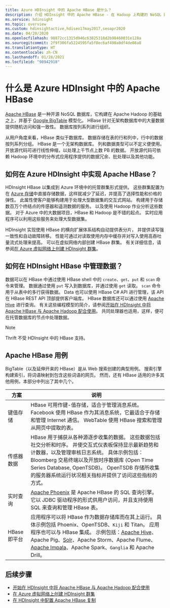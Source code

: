 ```yaml
---
title: Azure HDInsight 中的 Apache HBase 是什么？
description: 介绍 HDInsight 中的 Apache HBase - 在 Hadoop 上构建的 NoSQL 数据库。 了解相关用例并将 HBase 与其他 Hadoop 群集进行比较。
ms.service: hdinsight
ms.topic: overview
ms.custom: hdinsightactive,hdiseo17may2017,seoapr2020
ms.date: 04/20/2020
ms.openlocfilehash: 98872cc1315d946c63825318d2b98460031e128a
ms.sourcegitcommit: 2f9f306fa5224595fa5f8ec6af498a0df4de08a8
ms.translationtype: HT
ms.contentlocale: zh-CN
ms.lasthandoff: 01/28/2021
ms.locfileid: "98942918"
---
```

# <a name="what-is-apache-hbase-in-azure-hdinsight"></a>什么是 Azure HDInsight 中的 Apache HBase

[Apache HBase](https://hbase.apache.org/) 是一种开源 NoSQL 数据库，它构建在 Apache Hadoop 的基础之上，并基于 [Google BigTable](https://cloud.google.com/bigtable/) 模型化。 HBase 针对无架构数据库中的大量数据提供随机访问和强一致性。 数据库按列系列进行组织。

从用户角度来看，HBase 类似于数据库。 数据存储在表的行和列中，行中的数据按列系列分组。 HBase 是一个无架构数据库。 列和数据类型可以不定义便使用。 开放源代码可进行线性伸缩，以处理上千节点上数 PB 的数据。 开放源代码可依赖 Hadoop 环境中的分布式应用程序提供的数据冗余、批处理以及其他功能。

## <a name="how-is-apache-hbase-implemented-in-azure-hdinsight"></a>如何在 Azure HDInsight 中实现 Apache HBase？

HDInsight HBase 以集成到 Azure 环境中的托管群集形式提供。 这些群集配置为在 [Azure 存储](./../hdinsight-hadoop-use-blob-storage.md)中直接存储数据，这样就减少了延迟，并提高了选择性能和价格的弹性。 此属性使客户能够构建用于处理大型数据集的交互式网站。 构建用于存储数百万个终结点的传感器和遥测数据的服务。 以及使用 Hadoop 作业分析这些数据。 对于 Azure 中的大数据项目，HBase 和 Hadoop 是不错的起点。 实时应用程序可以利用这些服务来处理大型数据集。

HDInsight 实现使用 HBase 的横向扩展体系结构自动提供表分片， 并提供读写强一致性和自动故障转移。 性能可通过对读取使用内存中缓存并对写入使用高吞吐量流式处理来提高。 可以在虚拟网络内部创建 HBase 群集。 有关详细信息，请参阅[在 Azure 虚拟网络上创建 HDInsight 群集](./apache-hbase-provision-vnet.md)。

## <a name="how-is-data-managed-in-hdinsight-hbase"></a>如何在 HDInsight HBase 中管理数据？

数据可以在 HBase 中通过使用 HBase shell 中的 `create`、`get`、`put` 和 `scan` 命令来管理。 数据通过使用 `put` 写入到数据库，并通过使用 `get` 读取。 `scan` 命令用于从表中的多行获得数据。 Data 也可以使用 HBase C# API 进行管理，该 API 在 HBase REST API 顶部提供客户端库。 HBase 数据库还可以通过使用 [Apache Hive](https://hive.apache.org/) 进行查询。 有关这些编程模型的简介，请参阅[开始在 HDInsight 中将 Apache HBase 与 Apache Hadoop 配合使用](./apache-hbase-tutorial-get-started-linux.md)。 共同处理器也适用，这样，便可在托管数据库的节点中处理数据。

> [!NOTE]  
> Thrift 不受 HDInsight 中的 HBase 支持。

## <a name="use-cases-for-apache-hbase"></a>Apache HBase 用例

BigTable（以及延伸开来的 HBase）是从 Web 搜索创建的典型用例。 搜索引擎构建索引，将词语映射到包含这些词语的网页。 然而，还有 HBase 适用的许多其他用例，本部分中列出了其中几个。

|方案 |说明 |
|---|---|
|键值存储|HBase 可用作键-值存储，适合于管理消息系统。 Facebook 使用 HBase 作为其消息系统，它最适合于存储和管理 Internet 通信。 WebTable 使用 HBase 搜索和管理从网页中提取的表。|
|传感器数据|HBase 用于捕获从各种源逐步收集的数据。 这些数据包括社交分析和时序。 并使交互式仪表板保持显示最新趋势和计数器，以及管理审核日志系统。 具体示例包括：Bloomberg 交易终端以及开放时序数据库 (Open Time Series Database, OpenTSDB)。 OpenTSDB 存储所收集的服务器系统运行状况相关指标并提供了访问这些指标的方式。|
|实时查询|[Apache Phoenix](https://phoenix.apache.org/) 是 Apache HBase 的 SQL 查询引擎。 它以 JDBC 驱动程序的形式供用户访问，并且支持使用 SQL 来查询和管理 HBase 表。|
|HBase 即平台|应用程序可以将 HBase 作为数据存储库而在其上运行。 具体示例包括 Phoenix、OpenTSDB、`Kiji` 和 Titan。 应用程序也可以与 HBase 集成。 示例包括：[Apache Hive](https://hive.apache.org/)、Apache Pig、[Solr](https://lucene.apache.org/solr/)、Apache Storm、Apache Flume、[Apache Impala](https://impala.apache.org/)、Apache Spark、`Ganglia` 和 Apache Drill。|

## <a name="next-steps"></a>后续步骤

* [开始在 HDInsight 中将 Apache HBase 与 Apache Hadoop 配合使用](./apache-hbase-tutorial-get-started-linux.md)
* [在 Azure 虚拟网络上创建 HDInsight 群集](./apache-hbase-provision-vnet.md)
* [在 HDInsight 中配置 Apache HBase 复制](apache-hbase-replication.md)
